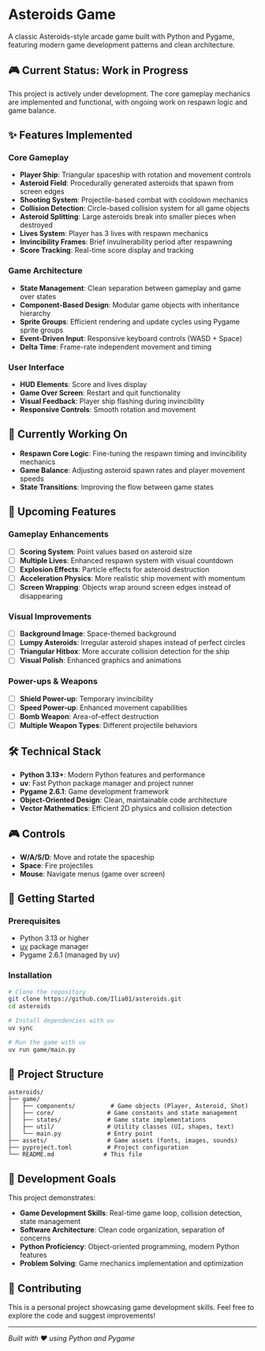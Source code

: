 # Asteroids Game

A classic Asteroids-style arcade game built with Python and Pygame, featuring modern game development patterns and clean architecture.

## 🎮 Current Status: Work in Progress

This project is actively under development. The core gameplay mechanics are implemented and functional, with ongoing work on respawn logic and game balance.

## ✨ Features Implemented

### Core Gameplay
- **Player Ship**: Triangular spaceship with rotation and movement controls
- **Asteroid Field**: Procedurally generated asteroids that spawn from screen edges
- **Shooting System**: Projectile-based combat with cooldown mechanics
- **Collision Detection**: Circle-based collision system for all game objects
- **Asteroid Splitting**: Large asteroids break into smaller pieces when destroyed
- **Lives System**: Player has 3 lives with respawn mechanics
- **Invincibility Frames**: Brief invulnerability period after respawning
- **Score Tracking**: Real-time score display and tracking

### Game Architecture
- **State Management**: Clean separation between gameplay and game over states
- **Component-Based Design**: Modular game objects with inheritance hierarchy
- **Sprite Groups**: Efficient rendering and update cycles using Pygame sprite groups
- **Event-Driven Input**: Responsive keyboard controls (WASD + Space)
- **Delta Time**: Frame-rate independent movement and timing

### User Interface
- **HUD Elements**: Score and lives display
- **Game Over Screen**: Restart and quit functionality
- **Visual Feedback**: Player ship flashing during invincibility
- **Responsive Controls**: Smooth rotation and movement

## 🚧 Currently Working On

- **Respawn Core Logic**: Fine-tuning the respawn timing and invincibility mechanics
- **Game Balance**: Adjusting asteroid spawn rates and player movement speeds
- **State Transitions**: Improving the flow between game states

## 🎯 Upcoming Features

### Gameplay Enhancements
- [ ] **Scoring System**: Point values based on asteroid size
- [ ] **Multiple Lives**: Enhanced respawn system with visual countdown
- [ ] **Explosion Effects**: Particle effects for asteroid destruction
- [ ] **Acceleration Physics**: More realistic ship movement with momentum
- [ ] **Screen Wrapping**: Objects wrap around screen edges instead of disappearing

### Visual Improvements
- [ ] **Background Image**: Space-themed background
- [ ] **Lumpy Asteroids**: Irregular asteroid shapes instead of perfect circles
- [ ] **Triangular Hitbox**: More accurate collision detection for the ship
- [ ] **Visual Polish**: Enhanced graphics and animations

### Power-ups & Weapons
- [ ] **Shield Power-up**: Temporary invincibility
- [ ] **Speed Power-up**: Enhanced movement capabilities
- [ ] **Bomb Weapon**: Area-of-effect destruction
- [ ] **Multiple Weapon Types**: Different projectile behaviors

## 🛠️ Technical Stack

- **Python 3.13+**: Modern Python features and performance
- **uv**: Fast Python package manager and project runner
- **Pygame 2.6.1**: Game development framework
- **Object-Oriented Design**: Clean, maintainable code architecture
- **Vector Mathematics**: Efficient 2D physics and collision detection

## 🎮 Controls

- **W/A/S/D**: Move and rotate the spaceship
- **Space**: Fire projectiles
- **Mouse**: Navigate menus (game over screen)

## 🚀 Getting Started

### Prerequisites
- Python 3.13 or higher
- [uv](https://docs.astral.sh/uv/) package manager
- Pygame 2.6.1 (managed by uv)

### Installation
```bash
# Clone the repository
git clone https://github.com/Ilia01/asteroids.git
cd asteroids

# Install dependencies with uv
uv sync

# Run the game with uv
uv run game/main.py
```

## 📁 Project Structure

```
asteroids/
├── game/
│   ├── components/          # Game objects (Player, Asteroid, Shot)
│   ├── core/               # Game constants and state management
│   ├── states/             # Game state implementations
│   ├── util/               # Utility classes (UI, shapes, text)
│   └── main.py             # Entry point
├── assets/                 # Game assets (fonts, images, sounds)
├── pyproject.toml          # Project configuration
└── README.md              # This file
```

## 🎯 Development Goals

This project demonstrates:
- **Game Development Skills**: Real-time game loop, collision detection, state management
- **Software Architecture**: Clean code organization, separation of concerns
- **Python Proficiency**: Object-oriented programming, modern Python features
- **Problem Solving**: Game mechanics implementation and optimization

## 🤝 Contributing

This is a personal project showcasing game development skills. Feel free to explore the code and suggest improvements!

---

*Built with ❤️ using Python and Pygame*
